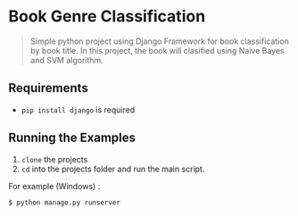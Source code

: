 # Book Genre Classification
>Simple python project using Django Framework for book classification by book title.
 In this project, the book will clasified using Naive Bayes and SVM algorithm.

## Requirements

- `pip install django` is required

## Running the Examples

1. `clone` the projects
2. `cd` into the projects folder and run the main script.

For example (Windows) :

    $ python manage.py runserver

